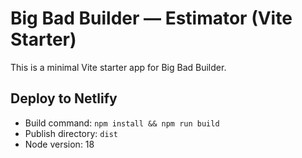 # Big Bad Builder — Estimator (Vite Starter)

This is a minimal Vite starter app for Big Bad Builder.

## Deploy to Netlify
- Build command: `npm install && npm run build`
- Publish directory: `dist`
- Node version: 18
